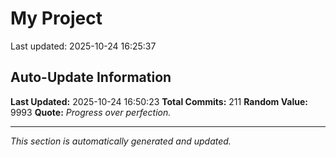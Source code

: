 # My Project


Last updated: 2025-10-24 16:25:37


























































































































































































































































































































































































































































































































































































































## Auto-Update Information

**Last Updated:** 2025-10-24 16:50:23
**Total Commits:** 211
**Random Value:** 9993
**Quote:** _Progress over perfection._

---
_This section is automatically generated and updated._